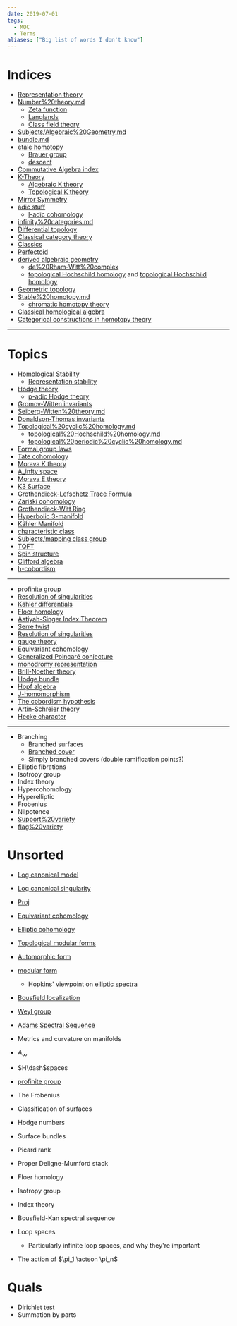```yaml
---
date: 2019-07-01
tags: 
  - MOC
  - Terms
aliases: ["Big list of words I don't know"]
---
```


# Indices

- [Representation theory](Representation%20theory.md)
- [Number%20theory.md](Number%20theory.md)
	- [Zeta function](Zeta%20function.md)
	- [Langlands](Langlands.md) 
	- [Class field theory](Class%20field%20theory.md)
- [Subjects/Algebraic%20Geometry.md](../Subjects/Algebraic%20Geometry.md)
- [bundle.md](bundle.md)
- [etale homotopy](etale%20homotopy.md)
	- [Brauer group](Brauer%20group.md)
	- [descent](descent.md)
- [Commutative Algebra index](Commutative%20Algebra%20index.md)
- [K-Theory](K-Theory.md)
	- [Algebraic K theory](Algebraic%20K%20theory.md)
	- [Topological K theory](Topological%20K%20theory)
- [Mirror Symmetry](Mirror%20Symmetry.md)
- [adic stuff](adic%20stuff)
	- [l-adic cohomology](l-adic%20cohomology)
- [infinity%20categories.md](infinity%20categories.md)
- [Differential topology](Differential%20topology.md)
- [Classical category theory](Classical%20category%20theory.md)
- [Classics](Classics.md)
- [Perfectoid](Perfectoid.md)
- [derived algebraic geometry](derived%20algebraic%20geometry.md)
	- [de%20Rham-Witt%20complex](de%20Rham-Witt%20complex)
	- [topological Hochschild homology](topological%20Hochschild%20homology.md) and [topological Hochschild homology](topological%20Hochschild%20homology.md)
- [Geometric topology](Geometric%20topology.md)
- [Stable%20homotopy.md](Stable%20homotopy.md)
	- [chromatic homotopy theory](chromatic%20homotopy%20theory.md)	
- [Classical homological algebra](Classical%20homological%20algebra.md)
- [Categorical constructions in homotopy theory](Categorical%20constructions%20in%20homotopy%20theory)

---

# Topics

- [Homological Stability](Homological%20Stability.md)
	- [Representation stability](Representation%20stability)
- [Hodge theory](Hodge%20theory.md)
	- [p-adic Hodge theory](p-adic%20Hodge%20theory.md)
- [Gromov-Witten invariants](Gromov-Witten%20invariants)
- [Seiberg-Witten%20theory.md](Seiberg%20Witten.md)
- [Donaldson-Thomas invariants](Donaldson-Thomas%20invariants)
- [Topological%20cyclic%20homology.md](Unsorted/Topological%20cyclic%20homology%201%201.md)
	- [topological%20Hochschild%20homology.md](topological%20Hochschild%20homology.md)
	- [topological%20periodic%20cyclic%20homology.md](topological%20periodic%20cyclic%20homology.md)
- [Formal group laws](Formal%20group%20laws)
- [Tate cohomology](Tate%20cohomology)
- [Morava K theory](Morava%20K%20theory)
- [A_infty space](A_infty%20space.md)
- [Morava E theory](Morava%20E%20theory.md) 
- [K3 Surface](K3%20Surface)
- [Grothendieck-Lefschetz Trace Formula](Grothendieck-Lefschetz%20Trace%20Formula)
- [Zariski cohomology](Zariski%20cohomology)
- [Grothendieck-Witt Ring](Grothendieck-Witt%20Ring)
- [Hyperbolic 3-manifold](Hyperbolic%203-manifold)
- [Kähler Manifold](Kähler%20Manifold)
- [characteristic class](characteristic%20class.md) 
- [Subjects/mapping class group](../Subjects/mapping%20class%20group.md)
- [TQFT](TQFT.md)
- [Spin structure](Spin%20structure)
- [Clifford algebra](Clifford%20algebra.md)
- [h-cobordism](h-cobordism)

--- 

- [profinite group](profinite%20group.md)
- [Resolution of singularities](Resolution%20of%20singularities.md)
- [Kähler differentials](Kähler%20differentials)
- [Floer homology](Floer%20homology.md)
- [Aatiyah-Singer Index Theorem](Aatiyah-Singer%20Index%20Theorem.md)
- [Serre twist](Serre%20twist.md)
- [Resolution of singularities](Resolution%20of%20singularities.md)
- [gauge theory](gauge%20theory.md)
- [Equivariant cohomology](Equivariant%20cohomology.md)
- [Generalized Poincaré conjecture](Generalized%20Poincaré%20conjecture)
- [monodromy representation](monodromy%20representation.md)
- [Brill-Noether theory](Brill-Noether%20theory)
- [Hodge bundle](Hodge%20bundle)
- [Hopf algebra](Hopf%20algebra.md)
- [J-homomorphism](J-homomorphism.md)
- [The cobordism hypothesis](The%20cobordism%20hypothesis.md)
- [Artin-Schreier theory](Artin-Schreier%20theory)
- [Hecke character](Hecke%20character)

---

- Branching
	- Branched surfaces
	- [Branched cover](Branched%20cover.md)
	- Simply branched covers (double ramification points?)
- Elliptic fibrations
- Isotropy group
- Index theory
- Hypercohomology
- Hyperelliptic
- Frobenius
- Nilpotence
- [Support%20variety](Support%20variety)
- [flag%20variety](flag%20variety)




# Unsorted

- [Log canonical model](Log%20canonical%20model)
- [Log canonical singularity](Log%20canonical%20singularity)
- [Proj](Proj)
- [Equivariant cohomology](Equivariant%20cohomology.md)
- [Elliptic cohomology](Elliptic%20cohomology.md)
- [Topological modular forms](Topological%20modular%20forms.md)
- [Automorphic form](Automorphic%20form)
- [modular form](modular%20form.md)
  - Hopkins' viewpoint on [elliptic spectra](elliptic%20spectra)
- [Bousfield localization](Bousfield%20localization)

- [Weyl group](Weyl%20group)
- [Adams Spectral Sequence](Adams%20Spectral%20Sequence)
- Metrics and curvature on manifolds
- $A_\infty$
- $H\dash$spaces
- [profinite group](profinite%20group.md)
- The Frobenius
- Classification of surfaces
- Hodge numbers
- Surface bundles
- Picard rank
- Proper Deligne-Mumford stack
- Floer homology
- Isotropy group
- Index theory
- Bousfield-Kan spectral sequence
- Loop spaces
  - Particularly infinite loop spaces, and why they're important


- The action of $\pi_1 \actson \pi_n$

# Quals
- Dirichlet test
- Summation by parts
